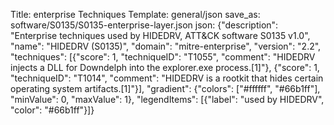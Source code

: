 Title: enterprise Techniques
Template: general/json
save_as: software/S0135/S0135-enterprise-layer.json
json: {"description": "Enterprise techniques used by HIDEDRV, ATT&CK software S0135 v1.0", "name": "HIDEDRV (S0135)", "domain": "mitre-enterprise", "version": "2.2", "techniques": [{"score": 1, "techniqueID": "T1055", "comment": "HIDEDRV injects a DLL for Downdelph into the explorer.exe process.[1]"}, {"score": 1, "techniqueID": "T1014", "comment": "HIDEDRV is a rootkit that hides certain operating system artifacts.[1]"}], "gradient": {"colors": ["#ffffff", "#66b1ff"], "minValue": 0, "maxValue": 1}, "legendItems": [{"label": "used by HIDEDRV", "color": "#66b1ff"}]}